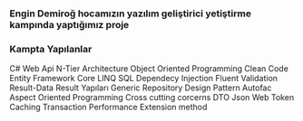 ### Engin Demiroğ hocamızın yazılım geliştirici yetiştirme kampında yaptığımız proje

### Kampta Yapılanlar

C#
Web Api
N-Tier Architecture
Object Oriented Programming
Clean Code
Entity Framework Core
LINQ
SQL
Dependecy Injection
Fluent Validation
Result-Data Result Yapıları
Generic Repository Design Pattern
Autofac
Aspect Oriented Programming
Cross cutting corcerns
DTO
Json Web Token
Caching
Transaction
Performance
Extension method
